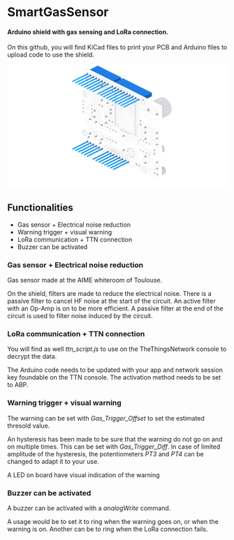# SmartGasSensor
#### Arduino shield with gas sensing and LoRa connection.

On this github, you will find KiCad files to print your PCB and Arduino files to upload code to use the shield.

![](https://github.com/noeltaillardat/SmartGasSensor/blob/master/homemade%C2%B5Shield-shiny.png "Shield")

## Functionalities
* Gas sensor + Electrical noise reduction
* Warning trigger + visual warning 
* LoRa communication + TTN connection
* Buzzer can be activated

### Gas sensor + Electrical noise reduction
Gas sensor made at the AIME whiteroom of Toulouse.

On the shield, filters are made to reduce the electrical noise. There is a passive filter to cancel HF noise at the start of the circuit. An active filter with an Op-Amp is on to be more efficient.
A passive filter at the end of the circuit is used to filter noise induced by the circuit.

### LoRa communication + TTN connection
You will find as well *ttn_script.js* to use on the TheThingsNetwork console to decrypt the data.

The Arduino code needs to be updated with your app and network session key foundable on the TTN console.
The activation method needs to be set to ABP. 

### Warning trigger + visual warning 
The warning can be set with *Gas_Trigger_Offset* to set the estimated thresold value.

An hysteresis has been made to be sure that the warning do not go on and on multiple times. 
This can be set with *Gas_Trigger_Diff*.
In case of limited amplitude of the hysteresis, the potentiometers *PT3* and *PT4* can be changed to adapt it to your use.

A LED on board have visual indication of the warning

### Buzzer can be activated
A buzzer can be activated with a *analogWrite* command.

A usage would be to set it to ring when the warning goes on, or when the warning is on.
Another can be to ring when the LoRa connection fails.